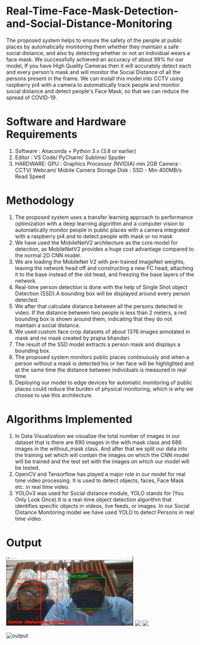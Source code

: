 # Real-Time-Face-Mask-Detection-and-Social-Distance-Monitoring

The proposed system helps to ensure the safety of the people at public places by automatically monitoring them whether they maintain a safe social distance, and also by detecting whether or not an individual wears a face mask. We successfully achieved an accuracy of about 99% for our model, If you have High Quality Cameras then it will accurately detect each and every person's mask and will monitor the Social Distance of all the persons present in the frame. We can install this model into CCTV using raspberry pi4 with a camera to automatically track people and monitor social distance and detect people's Face Mask, so that we can reduce the spread of COVID-19.

# Software and Hardware Requirements 
1. Software : Anaconda + Python 3.x (3.8 or earlier)
2. Editor : VS Code/ PyCharm/ Sublime/ Spyder
3. HARDWARE: GPU : Graphics Processor (NVIDIA) min 2GB
             Camera : CCTV/ Webcam/ Mobile Camera 
             Storage Disk : SSD - Min 400MB/s Read Speed

# Methodology
1. The proposed system uses a transfer learning approach to performance optimization with a deep learning algorithm and a computer vision to automatically monitor people in public places with a camera integrated with a raspberry pi4 and to detect people with mask or no mask
2. We have used the MobileNetV2 architecture as the core model for detection, as MobileNetV2 provides a huge cost advantage compared to the normal 2D CNN model.
3. We are loading the MobileNet V2 with pre-trained ImageNet weights, leaving the network head off and constructing a new FC head, attaching it to the base instead of the old head, and freezing the base layers of the network.
4. Real-time person detection is done with the help of Single Shot object Detection (SSD).A bounding box will be displayed around every person detected.
5. We after that calculate distance between all the persons detected in video. If the distance between two people is less than 2 meters, a red bounding box is shown around them, indicating that they do not maintain a social distance.
6. We used custom face crop datasets of about 1376  images annotated in mask and no mask created by prajna bhandari.
7. The result of the SSD model extracts a person mask and displays a bounding box.
8. The proposed system monitors public places continuously and when a person without a mask is detected  his or her face will be highlighted and at the same time the distance between individuals is measured in real time. 
9. Deploying our model to edge devices for automatic monitoring of public places could reduce the burden of physical monitoring, which is why we choose to use this architecture.

# Algorithms Implemented
1. In Data Visualization we visualize the total number of images in our dataset
that is there are 690 images in the with mask class and 686 images in the without_mask class. And after that we split our data into the training set which will contain the images on which the CNN model will be trained and the test set with the images on which our model will be tested.
2. OpenCV and Tensorflow has played a major role in our model for real time video processing. It is used to detect objects, faces, Face Mask etc. in real time video.
3. YOLOv3 was used for Social distance module, YOLO stands for (You Only Look Once).It is a real-time object detection algorithm that identifies specific objects in videos, live feeds, or images.
In our Social Distance Monitoring model we have used YOLO to detect Persons in real time video.

# Output
<img src="./images/sd1.png">
<img src="C:/Users/Home/Downloads/sd2.png">
<img src="C:/Users/Home/Downloads/sd3.png">

![output]("./images/sd1.png")
